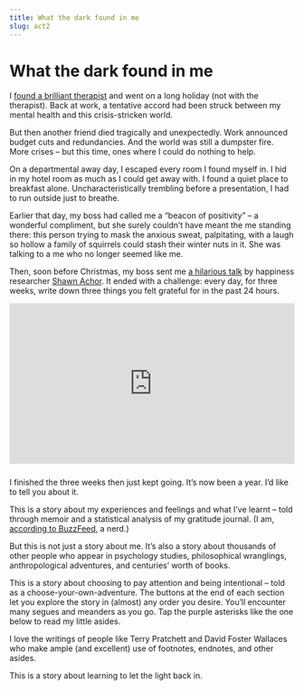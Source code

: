 ```yaml
---
title: What the dark found in me  
slug: act2  
---
```

<script>  
    import Aside from "$components/Aside.svelte";  
</script>

# What the dark found in me

I [found a brilliant therapist](https://www.counselling-directory.org.uk/) and went on a long holiday (not with the therapist). Back at work, a tentative accord had been struck between my mental health and this crisis-stricken world.

But then another friend died tragically and unexpectedly. Work announced budget cuts and redundancies. And the world was still a dumpster fire. More crises – but this time, ones where I could do nothing to help.

On a departmental away day, I escaped every room I found myself in. I hid in my hotel room as much as I could get away with. I found a quiet place to breakfast alone. Uncharacteristically trembling before a presentation, I had to run outside just to breathe.

Earlier that day, my boss had called me a “beacon of positivity” – a wonderful compliment, but she surely couldn’t have meant the me standing there: this person trying to mask the anxious sweat, palpitating, with a laugh so hollow a family of squirrels could stash their winter nuts in it. She was talking to a me who no longer seemed like me.

Then, soon before Christmas, my boss sent me [a hilarious talk](https://www.ted.com/talks/shawn_achor_the_happy_secret_to_better_work) by happiness researcher [Shawn Achor](https://www.shawnachor.com/). It ended with a challenge: every day, for three weeks, write down three things you felt grateful for in the past 24 hours.

<div style="max-width:1024px"><div style="position:relative;height:0;padding-bottom:56.25%;margin-bottom:1.5rem;"><iframe src="https://embed.ted.com/talks/shawn_achor_the_happy_secret_to_better_work?subtitle=en" width="1024px" height="576px" title="The happy secret to better work" style="position:absolute;left:0;top:0;width:100%;height:100%"  frameborder="0" scrolling="no" allowfullscreen></iframe></div></div>

I finished the three weeks then just kept going. It’s now been a year. I’d like to tell you about it.

This is a story about my experiences and feelings and what I’ve learnt – told through memoir and a statistical analysis of my gratitude journal. (I am, [according to BuzzFeed](https://www.buzzfeed.com/izzywaters/are-you-a-nerd-geek-or-dork-367sa), a nerd.)

But this is not just a story about me. It’s also a story about thousands of other people who appear in psychology studies, philosophical wranglings, anthropological adventures, and centuries’ worth of books.

This is a story about choosing to pay attention and being intentional – told as a choose-your-own-adventure. The buttons at the end of each section let you explore the story in (almost) any order you desire. You’ll encounter many segues and meanders as you go. Tap the purple asterisks like the one below to read my little asides.

<Aside>I love the writings of people like Terry Pratchett and David Foster Wallaces who make ample (and excellent) use of footnotes, endnotes, and other asides.</Aside>

This is a story about learning to let the light back in.


